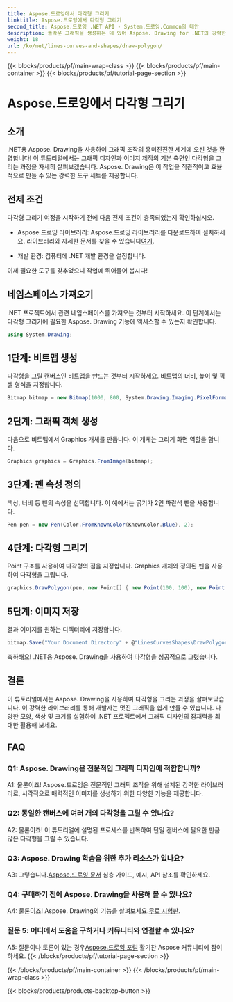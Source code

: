 ```yaml
---
title: Aspose.드로잉에서 다각형 그리기
linktitle: Aspose.드로잉에서 다각형 그리기
second_title: Aspose.드로잉 .NET API - System.드로잉.Common의 대안
description: 놀라운 그래픽을 생성하는 데 있어 Aspose. Drawing for .NET의 강력한 기능을 살펴보세요. 이 직관적인 라이브러리를 사용하여 쉽게 다각형을 그릴 수 있습니다.
weight: 18
url: /ko/net/lines-curves-and-shapes/draw-polygon/
---
```


{{< blocks/products/pf/main-wrap-class >}}
{{< blocks/products/pf/main-container >}}
{{< blocks/products/pf/tutorial-page-section >}}

# Aspose.드로잉에서 다각형 그리기

## 소개

.NET용 Aspose. Drawing을 사용하여 그래픽 조작의 흥미진진한 세계에 오신 것을 환영합니다! 이 튜토리얼에서는 그래픽 디자인과 이미지 제작의 기본 측면인 다각형을 그리는 과정을 자세히 살펴보겠습니다. Aspose. Drawing은 이 작업을 직관적이고 효율적으로 만들 수 있는 강력한 도구 세트를 제공합니다.

## 전제 조건

다각형 그리기 여정을 시작하기 전에 다음 전제 조건이 충족되었는지 확인하십시오.

- Aspose.드로잉 라이브러리: Aspose.드로잉 라이브러리를 다운로드하여 설치하세요. 라이브러리와 자세한 문서를 찾을 수 있습니다[여기](https://reference.aspose.com/drawing/net/).

- 개발 환경: 컴퓨터에 .NET 개발 환경을 설정합니다.

이제 필요한 도구를 갖추었으니 작업에 뛰어들어 봅시다!

## 네임스페이스 가져오기

.NET 프로젝트에서 관련 네임스페이스를 가져오는 것부터 시작하세요. 이 단계에서는 다각형 그리기에 필요한 Aspose. Drawing 기능에 액세스할 수 있는지 확인합니다.

```csharp
using System.Drawing;
```

## 1단계: 비트맵 생성

다각형을 그릴 캔버스인 비트맵을 만드는 것부터 시작하세요. 비트맵의 너비, 높이 및 픽셀 형식을 지정합니다.

```csharp
Bitmap bitmap = new Bitmap(1000, 800, System.Drawing.Imaging.PixelFormat.Format32bppPArgb);
```

## 2단계: 그래픽 객체 생성

다음으로 비트맵에서 Graphics 개체를 만듭니다. 이 개체는 그리기 화면 역할을 합니다.

```csharp
Graphics graphics = Graphics.FromImage(bitmap);
```

## 3단계: 펜 속성 정의

색상, 너비 등 펜의 속성을 선택합니다. 이 예에서는 굵기가 2인 파란색 펜을 사용합니다.

```csharp
Pen pen = new Pen(Color.FromKnownColor(KnownColor.Blue), 2);
```

## 4단계: 다각형 그리기

Point 구조를 사용하여 다각형의 점을 지정합니다. Graphics 개체와 정의된 펜을 사용하여 다각형을 그립니다.

```csharp
graphics.DrawPolygon(pen, new Point[] { new Point(100, 100), new Point(500, 700), new Point(900, 100) });
```

## 5단계: 이미지 저장

결과 이미지를 원하는 디렉터리에 저장합니다.

```csharp
bitmap.Save("Your Document Directory" + @"LinesCurvesShapes\DrawPolygon_out.png");
```

축하해요! .NET용 Aspose. Drawing을 사용하여 다각형을 성공적으로 그렸습니다.

## 결론

이 튜토리얼에서는 Aspose. Drawing을 사용하여 다각형을 그리는 과정을 살펴보았습니다. 이 강력한 라이브러리를 통해 개발자는 멋진 그래픽을 쉽게 만들 수 있습니다. 다양한 모양, 색상 및 크기를 실험하여 .NET 프로젝트에서 그래픽 디자인의 잠재력을 최대한 활용해 보세요.

## FAQ

### Q1: Aspose. Drawing은 전문적인 그래픽 디자인에 적합합니까?

A1: 물론이죠! Aspose.드로잉은 전문적인 그래픽 조작을 위해 설계된 강력한 라이브러리로, 시각적으로 매력적인 이미지를 생성하기 위한 다양한 기능을 제공합니다.

### Q2: 동일한 캔버스에 여러 개의 다각형을 그릴 수 있나요?

A2: 물론이죠! 이 튜토리얼에 설명된 프로세스를 반복하여 단일 캔버스에 필요한 만큼 많은 다각형을 그릴 수 있습니다.

### Q3: Aspose. Drawing 학습을 위한 추가 리소스가 있나요?

 A3: 그렇습니다.[Aspose.드로잉 문서](https://reference.aspose.com/drawing/net/) 심층 가이드, 예시, API 참조를 확인하세요.

### Q4: 구매하기 전에 Aspose. Drawing을 사용해 볼 수 있나요?

 A4: 물론이죠! Aspose. Drawing의 기능을 살펴보세요.[무료 시험판](https://releases.aspose.com/).

### 질문 5: 어디에서 도움을 구하거나 커뮤니티와 연결할 수 있나요?

 A5: 질문이나 토론이 있는 경우[Aspose.드로잉 포럼](https://forum.aspose.com/c/diagram/17) 활기찬 Aspose 커뮤니티에 참여하세요.
{{< /blocks/products/pf/tutorial-page-section >}}

{{< /blocks/products/pf/main-container >}}
{{< /blocks/products/pf/main-wrap-class >}}

{{< blocks/products/products-backtop-button >}}
